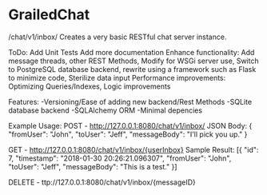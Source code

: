 # GrailedChat
/chat/v1/inbox/
Creates a very basic RESTful chat server instance.

ToDo:
Add Unit Tests
Add more documentation
Enhance functionality: Add message threads, other REST Methods, Modify for WSGi server use, Switch to PostgreSQL database backend, rewrite using a framework such as Flask to minimize code, Sterilize data input
Performance improvements: Optimizing Queries/Indexes, Logic improvements

Features:
-Versioning/Ease of adding new backend/Rest Methods
-SQLite database backend
-SQLAlchemy ORM
-Minimal depencies

Example Usage:
POST - http://127.0.0.1:8080/chat/v1/inbox/
JSON Body:
{
"fromUser": "John",
"toUser": "Jeff",
"messageBody": "I'll pick you up."
}

GET - http://127.0.0.1:8080/chat/v1/inbox/{userInbox}
Sample Result:
[{
"id": 7,
"timestamp": "2018-01-30 20:26:21.096307",
"fromUser": "John",
"toUser": "Jeff",
"messageBody": "This is a test."
}]

DELETE - ttp://127.0.0.1:8080/chat/v1/inbox/{messageID}
